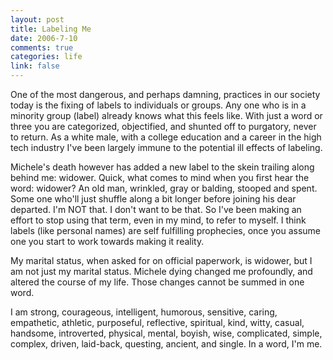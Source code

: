 ```yaml
--- 
layout: post
title: Labeling Me
date: 2006-7-10
comments: true
categories: life
link: false
---
```

One of the most dangerous, and perhaps damning, practices in our society today is the fixing of labels to individuals or groups. Any one who is in a minority group (label) already knows what this feels like. With just a word or three you are categorized, objectified, and shunted off to purgatory, never to return. As a white male, with a college education and a career in the high tech industry I've been largely immune to the potential ill effects of labeling.

Michele's death however has added a new label to the skein trailing along behind me: widower. Quick, what comes to mind when you first hear the word: widower? An old man, wrinkled, gray or balding, stooped and spent. Some one who'll just shuffle along a bit longer before joining his dear departed. I'm NOT that. I don't want to be that. So I've been making an effort to stop using that term, even in my mind, to refer to myself. I think labels (like personal names) are self fulfilling prophecies, once you assume one you start to work towards making it reality.

My marital status, when asked for on official paperwork, is widower, but I am not just my marital status. Michele dying changed me profoundly, and altered the course of my life. Those changes cannot be summed in one word.

I am strong, courageous, intelligent, humorous, sensitive, caring, empathetic, athletic, purposeful, reflective, spiritual, kind, witty, casual, handsome, introverted, physical, mental, boyish, wise, complicated, simple, complex, driven, laid-back, questing, ancient, and single. In a word, I'm me.
